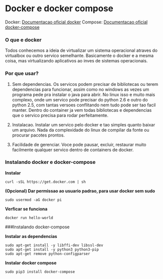 # Docker e docker compose

Docker: [Documentacao oficial docker](https://docs.docker.com/)
Compose: [Documentacao oficial docker-compose](https://docs.docker.com/compose/)

### O que e docker
Todos conhecemos a ideia de virtualizar um sistema operacional atraves do virtualbox ou outro servico semelhante. Basicamente o docker e a mesma coisa, mas virtualizando aplicativos ao inves de sistemas operacionais.

### Por que usar?
1. Sem dependencias. Os servicos podem precisar de bibliotecas ou terem dependencias para funcionar, assim como no windows as vezes um programa pede pra instalar o java para abrir. No linux isso e muito mais complexo, onde um servico pode precisar do python 2.6 e outro do python 2.5, com tantas versoes conflitando nem tudo pode ser tao facil manter. Dentro do container ja vem todas bibliotecas e dependencias que o servico precisa para rodar perfeitamente.

2. Instalacao. Instalar um servico pelo docker e tao simples quanto baixar um arquivo. Nada da complexidade do linux de compilar da fonte ou procurar pacotes prontos.

3. Facilidade de gerenciar. Voce pode pausar, excluir, restaurar muito facilmente qualquer servico dentro de containers de docker.

### Instalando docker e docker-compose

**Instalar**
```
curl -sSL https://get.docker.com | sh
```

**(Opcional) Dar permissao ao usuario padrao, para usar docker sem sudo**
```
sudo usermod -aG docker pi
```

**Verficar se funciona**
```
docker run hello-world
```

###Instalando docker-compose

**Instalar as dependencias**
```
sudo apt-get install -y libffi-dev libssl-dev
sudo apt-get install -y python3 python3-pip
sudo apt-get remove python-configparser
```

**Instalar docker compose**
```
sudo pip3 install docker-compose
```
